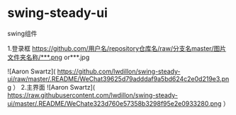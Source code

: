 # swing-steady-ui
swing组件

1.登录框
https://github.com/用户名/repository仓库名/raw/分支名master/图片文件夹名称/***.png or***.jpg


![Aaron Swartz]( https://github.com/lwdillon/swing-steady-ui/raw/master/.README/WeChat39625d79adddaf9a5bd624c2e0d219e3.png ）
2.主界面
![Aaron Swartz]( https://raw.githubusercontent.com/lwdillon/swing-steady-ui/master/.README/WeChate323d760e57358b3298f95e2e0933280.png ）


